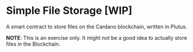 # Simple File Storage [WIP]

A smart contract to store files on the Cardano blockchain, written in Plutus. 

**NOTE**: This is an exercise only. It might not be a good idea to actually store files in the Blockchain.
